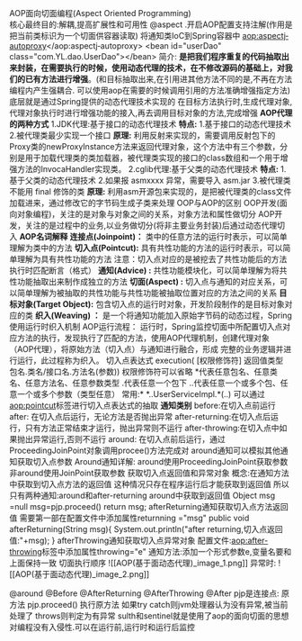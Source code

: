 AOP面向切面编程(Aspect Oriented Programming)  
核心最终目的:解耦,提高扩展性和可用性
@aspect .开启AOP配置支持注解(作用是把当前类标识为一个切面供容器读取)
	将通知类IoC到Spring容器中
	<aop:aspectj‐autoproxy></aop:aspectj‐autoproxy>
	\<bean id="userDao" class="com.YL.dao.UserDao">\</bean>
简介:
	**是把我们程序重复的代码抽取出来封装，在需要执行的时候，使用动态代理的技术，在不修改源码的基础上，对我们的已有方法进行增强**。(和目标抽取出来,在引用进其他方法不同的是,不再在方法编程内产生强耦合. 可以使用aop在需要的时候调用引用的方法准确增强指定方法)
	底层就是通过Spring提供的动态代理技术实现的
	在目标方法执行时,生成代理对象,代理对象执行时进行增强功能的接入,再去调用目标对象的方法,完成增强
**AOP代理的两种方式**
	1.JDK代理:基于接口的动态代理技术
		**特点:**
		1.基于接口的动态代理技术
		2.被代理类最少实现一个接口
		**原理:**
		利用反射来实现的，需要调用反射包下的Proxy类的newProxyInstance方法来返回代理对象，这个方法中有三个参数，分别是用于加载代理类的类加载器，被代理类实现的接口的class数组和一个用于增强方法的InvocaHandler实现类。
	2.cglib代理:基于父类的动态代理技术
		**特点:**
		1.基于父类的动态代理技术
		2.如果报 asmxxxx 异常，需要导入 asm.jar
		3.被代理类不能用 final 修饰的类
		**原理:**
		利用asm开源包来实现的，是把被代理类的class文件加载进来，通过修改它的字节码生成子类来处理
OOP与AOP的区别
	OOP开发(面向对象编程)，关注的是对象与对象之间的关系，对象方法和属性做切分
	AOP开发，关注的是过程中的业务,以业务做切分(将非主要业务封装)后通过动态代理切入
**AOP名词解释**
	**连接点(Joinpoint)：**
	类中的任意方法的运行时表示，可以简单理解为类中的方法
	**切入点(Pointcut):** 具有共性功能的方法的运行时表示，可以简单理解为具有共性功能的方法
	注意：切入点对应的是被挖去了共性功能后的方法执行时匹配断言（格式）
	**通知(Advice) :** 共性功能模块化，可以简单理解为将共性功能抽取出来制作成独立的方法
	**切面(Aspect) :** 切入点与通知的对应关系，可以简单理解为被抽取的共性功能与共性功能被抽取位置对应的方法之间的关系
	**目标对象(Target Object):** 包含切入点的运行时对象，开发阶段制作的是目标对象对应的类
	**织入(Weaving) ：** 是一个将通知功能加入原始字节码的动态过程，Spring使用运行时织入机制
AOP运行流程：
	运行时，Spring监控切面中所配置切入点对应方法的执行，发现执行了匹配的方法，使用AOP代理机制，创建代理对象（AOP代理），将原始方法（切入点）与通知进行融合，形成
	完整的业务逻辑并进行运行，此过程称为织入。
切入点表达式
	execution( [权限修饰符] 返回值类型 包名.类名/接口名.方法名(参数))
	权限修饰符可以省略
	\*代表任意包名、任意类名、任意方法名、任意参数类型
	.代表任意一个包下
	..代表任意一个或多个包、任意一个或多个参数（类型任意）
	常用:* \*..UserServiceImpl.*(..)
	可以通过<aop:pointcut>标签进行切入点表达式的抽取
**通知类别**
	before:在切入点前运行
	after: 在切入点后运行，无论方法是否抛出异常
	after-returning:在切入点后运行，只有方法正常结束才运行，抛出异常则不运行
	after-throwing:在切入点中如果抛出异常运行,否则不运行
	around: 在切入点前后运行，通过ProceedingJoinPoint对象调用procee()方法完成对
	around通知可以模拟其他通知获取切入点参数
Around通知详解:
	around使用ProceedingJoinPoint获取参数
	非around使用JoinPoint获取参数
	获取切入点返回值和异常对象
	概念:在通知方法中获取到切入点方法的返回值
	这种情况只存在程序运行后才能获取到返回值
	所以只有两种通知:around和after-returning
	around中获取到返回值
	Object msg =null
	msg=pjp.proceed()
	return msg;
	afterReturning通知获取切入点方法返回值
	需要第一部在配置文件中添加属性returnning ="msg"
	public void afterReturning(String msg){
	System.out.println("after returning,切入点返回值:"+msg);
	}
	afterThrowing通知获取切入点异常对象
	配置文件:<aop:after-throwing>标签中添加属性throwing="e"
	通知方法:添加一个形式参数e,变量名要和上面保持一致
切面执行顺序
	![[AOP(基于面动态代理)_image_1.png]]
	异常时:
	![[AOP(基于面动态代理)_image_2.png]]

@around @Before @AfterReturning @AfterThrowing @After
pjp是连接点: 原方法
pjp.proceed() 执行原方法
如果try catch则jvm处理器认为没有异常,被当前处理了
throws则判定为有异常
sulth和sentinel就是使用了aop的面向切面的思想对编程没有入侵性.可以在运行前,运行时和运行后监控